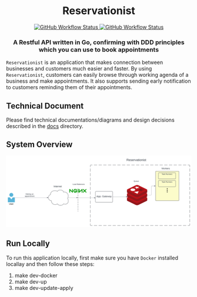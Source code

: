 <div align="center">
    <h1>Reservationist</h1>
    <a href="https://github.com/ameghdadian/reservationist/actions">
        <img src="https://img.shields.io/github/actions/workflow/status/ameghdadian/reservationist/github-actions.yaml?branch=main&label=CI&logo=github&style=flat-square" height="20" alt="GitHub Workflow Status">
  </a>
    <a href="https://img.shields.io/coverallsCoverage/github/ameghdadian/reservationist">
        <img src="https://img.shields.io/coverallsCoverage/github/ameghdadian/reservationist" height="20" alt="GitHub Workflow Status">
  </a>

  <h3>A Restful API written in Go, confirming with DDD principles which you can use to book appointments</h3>
</div>

`Reservationist` is an application that makes connection between businesses and customers much easier and faster. By using `Reservationist`, customers can easily browse through working agenda of a business and make appointments. It also supports sending early notification to customers reminding them of their appointments.

## Technical Document

Please find technical documentations/diagrams and design decisions described in the [docs](./docs/) directory.

## System Overview
![System in a glimpse](./docs/arch/System-Overview.svg)

## Run Locally

To run this application locally, first make sure you have `Docker` installed locallay and then follow these steps:
1. make dev-docker
2. make dev-up
3. make dev-update-apply

